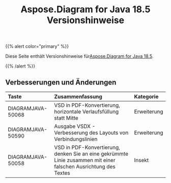 ﻿---
title: Aspose.Diagram for Java 18.5 Versionshinweise
type: docs
weight: 80
url: /de/java/aspose-diagram-for-java-18-5-release-notes/
---
{{% alert color="primary" %}} 

 Diese Seite enthält Versionshinweise für[Aspose.Diagram for Java 18.5](https://docs.aspose.com/diagram/java/aspose-diagram-for-java-18-5-release-notes/).

{{% /alert %}} 
## **Verbesserungen und Änderungen**

|**Taste**|**Zusammenfassung**|**Kategorie**|
|:- |:- |:- |
|DIAGRAMJAVA-50068|VSD in PDF-Konvertierung, horizontale Verlaufsfüllung statt Mitte|Erweiterung|
|DIAGRAMJAVA-50590|Ausgabe VSDX - Verbesserung des Layouts von Verbindungslinien|Erweiterung|
|DIAGRAMJAVA-50058|VSD in PDF-Konvertierung, denken Sie an eine gekrümmte Linie zusammen mit einer falschen Ausrichtung des Textes|Insekt|

